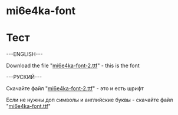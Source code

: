# mi6e4ka-font
<h1>Тест</h1>
<p>---ENGLISH---
<p>Download the file "<a href="https://github.com/mi6e4ka/mi6e4ka-font/blob/master/mi6e4ka-font-2.ttf?raw=true">mi6e4ka-font-2.ttf</a>" - this is the font
<p>---РУСКИЙ---
<p>Скачайте файл "<a href="https://github.com/mi6e4ka/mi6e4ka-font/blob/master/mi6e4ka-font-2.ttf?raw=true">mi6e4ka-font-2.ttf</a>" - это и есть шрифт
<p>Если не нужны доп символы и английские буквы - скачайте файл "<a href="https://github.com/mi6e4ka/mi6e4ka-font/blob/master/mi6e4ka-font.ttf?raw=true">mi6e4ka-font.ttf</a>"
